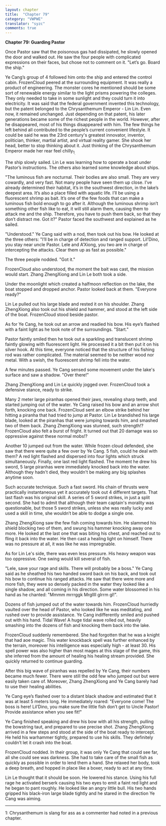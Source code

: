 ```yaml
---
layout: chapter
title:  "Chapter 79"
category: "VWPWE"
translator: "syzc"
comments: true
---
```


**Chapter 79: Guarding Pastor**
 
Once Pastor saw that the poisonous gas had dissipated, he slowly opened the door and walked out. He saw the four people with complicated expressions on their faces, but chose not to comment on it. "Let’s go. Board the ship."
 
Ye Cang’s group of 4 followed him onto the ship and entered the control cabin. FrozenCloud peered at the surrounding equipment. It was really a product of engineering. The monster cores he mentioned should be some sort of renewable energy similar to the light prisms powering the colleges. They only needed to take in some sunlight and they could turn it into electricity. It was said that the federal government invented this technology, but the patent belonged to the Chrysanthemum Emperor - Lin Lin. Even now, it remained unchanged. Just depending on that patent, his later generations became some of the richest people in the world. However, after he disappeared, most of his things disappeared with him. The few things he left behind all contributed to the people’s current convenient lifestyle. It could be said he was the 23rd century's greatest innovator, inventor, politician, thinker, martial artist, and virtual reality gamer. She shook her head, better to stop thinking about it. Just thinking of the Chrysanthemum Emperor made her rear feel chilly<sub name="foooter1">1<sub>.
 
The ship slowly sailed. Lin Le was learning how to operate a boat under Pastor’s instructions. The others also learned some knowledge about ships.
 
"The luminous fish are nocturnal. Their bodies are also small. They are very cowardly, and very fast. Not many people have seen them up close. I’ve already determined their habitat, it’s in the southwest direction, in the lake’s deepest area. It’s also a place filled with aquatic life. I’ll be using a fluorescent shrimp as bait. It’s one of the few foods that can make a luminous fish bold enough to go after it. Although the luminous shrimp isn’t something other fish like to eat, it will still alarm them, causing them to attack me and the ship. Therefore, you have to push them back, so that they don’t distract me. Got it?" Pastor faced the southwest and explained as he sailed.
 
"Understood." Ye Cang said with a nod, then took out his bow. He looked at the three others: "I’ll be in charge of detection and ranged support. Lil’Dino, you stay near uncle Pastor. Lele and A’Xiong, you two are in charge of intercepting the attacks. Clear them up as fast as possible."
 
The three people nodded. "Got it."
 
FrozenCloud also understood, the moment the bait was cast, the mission would start. Zhang ZhengXiong and Lin Le both took a side.
 
Under the moonlight which created a halfmoon reflection on the lake, the boat stopped and dropped anchor. Pastor looked back at them. "Everyone ready?"
 
Lin Le pulled out his large blade and rested it on his shoulder. Zhang ZhengXiong also took out his shield and hammer, and stood at the left side of the boat. FrozenCloud stood beside pastor.
 
As for Ye Cang, he took out an arrow and readied his bow. His eye’s flashed with a faint light as he took note of the surroundings. "Start."
 
Pastor faintly smiled then he took out a sparkling and translucent shrimp faintly glowing with fluorescent light. He processed it a bit then put it on his silver hook. At this time, everyone noticed that the structure of his fishing rod was rather complicated. The material seemed to be neither wood nor metal. With a swish, the fluorescent shrimp fell into the water.
 
A few minutes passed. Ye Cang sensed some movement under the lake's surface and saw a shadow. "Over there!"
 
Zhang ZhengXiong and Lin Le quickly jogged over. FrozenCloud took a defensive stance, ready to strike.
 
Many 2 meter large piranhas opened their jaws, revealing sharp teeth, and started jumping out of the water. Ye Cang raised his bow and an arrow shot forth, knocking one back. FrozenCloud sent an elbow strike behind her hitting a piranha that had tried to jump at Pastor. Lin Le brandished his large blade, looked at the piranhas that were jumping towards him, and smashed two of them back. Zhang ZhengXiong was stunned, such strength!? FrozenCloud also felt a burst of fright. It turned out that 20 damage was so oppressive against these normal mobs!? 
 
Another 10 jumped out from the water. While frozen cloud defended, she saw that there were quite a few over by Ye Cang. 5 fish, could he deal with them? A red light flashed and dispersed into four lights which struck simultaneously. Finally, one last red light flashed. The moment he drew his sword, 5 large piranhas were immediately knocked back into the water. Although they hadn't died, they wouldn't be making any big splashes anytime soon.
 
Such accurate technique. Such a fast sword. His chain of thrusts were practically instantaneous yet it accurately took out 4 different targets. That last flash was his original skill. A series of 5 sword strikes, in just a split second. She had to admit that although their team captain's morality was questionable, but those 5 sword strikes, unless she was really lucky and used a skill in time, she wouldn’t be able to dodge a single one.
 
Zhang ZhengXiong saw the few fish coming towards him. He slammed his shield blocking two of them, and swung his hammer knocking away one more. He looked at the last one that was biting his chest, and reached out to fling it back into the water. He then cast a healing light on himself. There was no pressure at all, it was like he was impregnable.
 
As for Lin Le's side, there was even less pressure. His heavy weapon was too oppressive. One swing would kill several of fish.
 
"Lele, save your rage and skills. There will probably be a boss." Ye Cang said as he sheathed his two handed sword back on his back, and took out his bow to continue his ranged attacks. He saw that there were more and more fish, they were so densely packed in the water they looked like a single shadow, and all coming in his direction. Some water blossomed in his hand as he chanted: "Mmmm mrrrggk Mrgllll glrrm gl!".
 
Dozens of fish jumped out of the water towards him. FrozenCloud hurriedly vaulted over the head of Pastor, who looked like he was meditating, and rushed over to provide assistance. Ye Cang indifferently smiled and pushed out with his hand. Tidal Wave! A huge tidal wave rolled out, heavily smashing into the dozens of fish and knocking them back into the lake. 
 
FrozenCloud suddenly remembered. She had forgotten that he was a knight that had aoe magic. This water knockback spell was further enhanced by the terrain, moreover his intelligence was especially high - at least 30. His spell power was also higher than most mages at this stage of the game, this she inferred from the amount of healing his healing stream provided. She quickly returned to continue guarding. 
 
After this big wave of piranhas was repelled by Ye Cang, their numbers became much fewer. There were still the odd few who jumped out but were easily taken care of. Moreover, Zhang ZhengXiong and Ye Cang barely had to use their healing abilities.
 
Ye Cang eye’s flashed over to a distant black shadow and estimated that it was at least 5 meters long. He immediately roared: "Everyone come! The boss is here! Lil’Dino, you make sure the little fish don’t get to Uncle Pastor! Provide assistance when you see fit!"
 
Ye Cang finished speaking and drew his bow with all his strength, pulling the bowstring taut, and prepared to use precise shot. Zhang ZhengXiong arrived in a few steps and stood at the side of the boat ready to intercept. He held his warhammer tightly, prepared to use his skills. They definitely couldn’t let it crash into the boat.
 
FrozenCloud nodded. In their group, it was only Ye Cang that could see far, all she could see was darkness. She had to take care of the small fish as quickly as possible in order to lend them a hand. She relaxed her body, took a deep breath, and hopped in place like a boxer, ready to act at any time.
 
Lin Le thought that it should be soon. He lowered his stance. Using his full rage he activated berserk causing his two eyes to emit a faint red light and he began to pant roughly. He looked like an angry little bull. His two hands gripped his black-iron large blade tightly and he stared in the direction Ye Cang was aiming.
 
---

<a name="footnote1">1</a>: Chrysanthemum is slang for ass as a commenter had noted in a previous chapter.